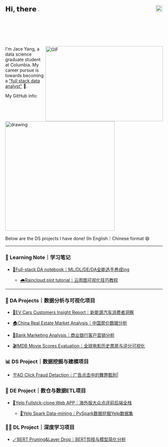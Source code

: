 ## 𝗛𝗶, 𝘁𝗵𝗲𝗿𝗲 <img src="https://media.giphy.com/media/hvRJCLFzcasrR4ia7z/giphy.gif" width="2.5%"/> [<img align="right" src="https://raw.githubusercontent.com/peterthehan/peterthehan/master/assets/linkedin.svg" width="22px"/>](https://www.linkedin.com/in/jinhang-yang/)



<img align="right" alt="GIF" src="https://github.com/abhisheknaiidu/abhisheknaiidu/blob/master/code.gif?raw=true" width="375" height="240" />

I'm Jace Yang, a data science graduate student at Columbia. My career pursue is towards becoming a ["full stack data analyst"](https://towardsdatascience.com/why-i-choose-full-stack-data-analytics-as-my-career-path-d7b3986e0285) 💪.

My GitHub info:

<img src="https://github-readme-stats.vercel.app/api?username=Jace-Yang&count_private=true&show_icons=true&theme=tokyonight" alt="drawing" width="350"/>

Below are the DS projects I have done! (In English｜Chinese format 😄

---

### :blue_book: Learning Note｜学习笔记

- [📒Full-stack DA notebook｜ML/DL/DE/DA全能选手养成ing](https://jace-yang.github.io/Full-Stack_Data-Analyst)

  - [🌧️Raincloud plot tutorial｜云雨图可视化技巧教程](https://jtr13.github.io/cc21fall2/raincloud-plot-101-density-plot-or-boxplotwhy-not-do-both.html)

---

### 📇 DA Projects｜数据分析与可视化项目

- [🚗EV Cars Customers Insight Report｜新能源汽车消费者洞察](https://jace-yang.github.io/Customer_Insight_about_EV_Cars/report.html)

- [🏠China Real Estate Market Analysis｜中国房价数据分析](https://github.com/Jace-Yang/china_real_estate_market_EDA/blob/main/China%20Real%20Estate%20Market%20Report%20-%20what%20influences%20house%20price.pdf)

- [🏦Bank Marketing Analysis｜商业银行客户营销分析](https://github.com/Jace-Yang/bank-marketing-strategy-analysis/blob/main/report_chinese.pdf)

- [🎬IMDB Movie Scores Evaluation｜全球电影历史票房与评分可视化](https://jace-yang.github.io/IMDB_movie_ratings_eda/)

### :bar_chart: DS Project｜数据挖掘与建模项目

- [🪧AD Click Fraud Detaction｜广告点击中的舞弊甄别|](https://github.com/Jace-Yang/AD_Click_Fraud_Detaction/blob/main/3_Final%20Report.pdf)

### :floppy_disk: DE Project｜数仓与数据ETL项目

- [🍱Yelp Fullstck-clone Web APP｜海外版大众点评前后端全栈](https://github.com/Jace-Yang/yelp_db_clone)

  - [🍱Yelp Spark Data-mining｜PySpark数据挖掘Yelp数据集](https://github.com/Jace-Yang/yelp_db_clone/tree/main/spark_data_analysis)

### 🧙‍♂️ DL Project｜深度学习项目

- [🪄BERT Pruning&Layer Drop｜BERT剪枝与模型简化分析](https://github.com/hannawong/Bert_compression)

